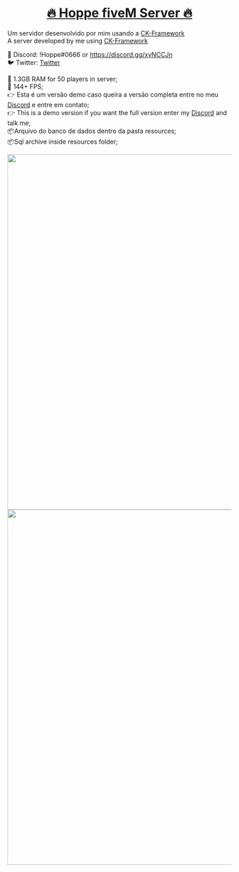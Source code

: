 <h1 align="center">
    <a href="https://discord.gg/xyNCCJn">🔥 Hoppe fiveM Server 🔥</a>
</h1>

Um servidor desenvolvido por mim usando a [CK-Framework](https://github.com/ycr4zy/FreeGamemode)
<br>
A server developed by me using [CK-Framework](https://github.com/ycr4zy/FreeGamemode)

👤 Discord: !Hoppe#0666 or https://discord.gg/xyNCCJn
<br>
🐦 Twitter: [Twitter](https://twitter.com/GabrielhoppeM)

🌈 1.3GB RAM for 50 players in server;
<br>
🌈 144+ FPS;
<br>
👉 Esta é um versão demo caso queira a versão completa entre no meu [Discord](https://discord.gg/ryUSZRy) e entre em contato;
<br>
👉 This is a demo version if you want the full version enter my [Discord](https://discord.gg/ryUSZRy) and talk me;
<br>
📦Arquivo do banco de dados dentro da pasta resources;
<br>
📦Sql archive inside resources folder;

<img src="https://cdn.discordapp.com/attachments/732940520015527937/747556553048981554/fps.PNG" width="800rem" height="auto" />
<br>
<img src="https://cdn.discordapp.com/attachments/732940520015527937/747962033323900928/fixchest.PNG" width="800rem" height="auto" />
